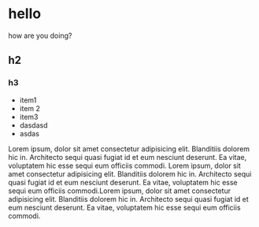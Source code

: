 # hello

how are you doing?

## h2

### h3

-   item1
-   item 2
-   item3
-   dasdasd
-   asdas

Lorem ipsum, dolor sit amet consectetur adipisicing elit. Blanditiis dolorem hic in. Architecto sequi quasi
fugiat id et eum nesciunt deserunt. Ea vitae, voluptatem hic esse sequi eum officiis commodi.
Lorem ipsum, dolor sit amet consectetur adipisicing elit. Blanditiis dolorem hic in. Architecto sequi quasi
fugiat id et eum nesciunt deserunt. Ea vitae, voluptatem hic esse sequi eum officiis commodi.Lorem ipsum, dolor sit amet consectetur adipisicing elit. Blanditiis dolorem hic in. Architecto sequi quasi
fugiat id et eum nesciunt deserunt. Ea vitae, voluptatem hic esse sequi eum officiis commodi.
